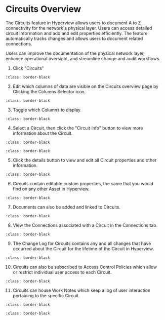 # Circuits Overview

The Circuits feature in Hyperview allows users to document A to Z connectivity for the network's physical layer. Users can access detailed circuit information and add and edit properties efficiently. The feature automatically tracks changes and allows users to document related connections.

Users can improve the documentation of the physical network layer, enhance operational oversight, and streamline change and audit workflows.

1.	Click "Circuits"

```{image} /product/connectivity/media/circuits-overview/image1.jpg
:class: border-black
```

2.	Edit which columns of data are visible on the Circuits overview page by Clicking the Columns Selector icon.

```{image} /product/connectivity/media/circuits-overview/image2.jpg
:class: border-black
```

3.	Toggle which Columns to display.

```{image} /product/connectivity/media/circuits-overview/image3.jpg
:class: border-black
```

4.	Select a Circuit, then click the "Circuit Info" button to view more information about the Circuit.

```{image} /product/connectivity/media/circuits-overview/image4.jpg
:class: border-black
```

```{image} /product/connectivity/media/circuits-overview/image5.jpg
:class: border-black
```

5.	Click the details button to view and edit all Circuit properties and other information.

```{image} /product/connectivity/media/circuits-overview/image6.jpg
:class: border-black
```

6.	Circuits contain editable custom properties, the same that you would find on any other Asset in Hyperview.

```{image} /product/connectivity/media/circuits-overview/image7.jpg
:class: border-black
```

7.	Documents can also be added and linked to Circuits.

```{image} /product/connectivity/media/circuits-overview/image8.jpg
:class: border-black
```

8.	View the Connections associated with a Circuit in the Connections tab.

```{image} /product/connectivity/media/circuits-overview/image9.jpg
:class: border-black
```

9.	The Change Log for Circuits contains any and all changes that have occurred about the Circuit for the lifetime of the Circuit in Hyperview.

```{image} /product/connectivity/media/circuits-overview/image10.jpg
:class: border-black
```

10.	Circuits can also be subscribed to Access Control Policies which allow or restrict individual user access to each Circuit.

```{image} /product/connectivity/media/circuits-overview/image11.jpg
:class: border-black
```

11.	Circuits can house Work Notes which keep a log of user interaction pertaining to the specific Circuit.

```{image} /product/connectivity/media/circuits-overview/image12.jpg
:class: border-black
```

```{image} /product/connectivity/media/circuits-overview/image13.jpg
:class: border-black
```
